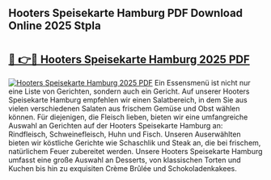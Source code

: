 ## Hooters Speisekarte Hamburg PDF Download Online 2025 StpIa

# <h2><a href="http://gc9th8q.nevu.top/?p=Hooters+Speisekarte+Hamburg">🔗 👉🔴 Hooters Speisekarte Hamburg 2025 PDF</a></h2>

[![Hooters Speisekarte Hamburg 2025 PDF](https://i.imgur.com/dBaPXMq.png)](http://gc9th8q.nevu.top/?p=Hooters+Speisekarte+Hamburg)
Ein Essensmenü ist nicht nur eine Liste von Gerichten, sondern auch ein Gericht. Auf unserer Hooters Speisekarte Hamburg empfehlen wir einen Salatbereich, in dem Sie aus vielen verschiedenen Salaten aus frischem Gemüse und Obst wählen können. Für diejenigen, die Fleisch lieben, bieten wir eine umfangreiche Auswahl an Gerichten auf der Hooters Speisekarte Hamburg an: Rindfleisch, Schweinefleisch, Huhn und Fisch. Unseren Auserwählten bieten wir köstliche Gerichte wie Schaschlik und Steak an, die bei frischem, natürlichem Feuer zubereitet werden. Unsere Hooters Speisekarte Hamburg umfasst eine große Auswahl an Desserts, von klassischen Torten und Kuchen bis hin zu exquisiten Crème Brûlée und Schokoladenkakees.
